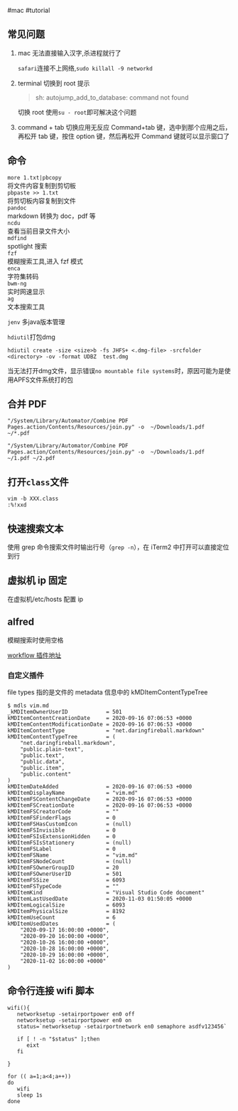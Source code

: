 #mac #tutorial 

## 常见问题

1. mac 无法直接输入汉字,杀进程就行了

   `safari`连接不上网络,`sudo killall -9 networkd`

2. terminal 切换到 root 提示

   > sh: autojump_add_to_database: command not found

   切换 root 使用`su - root`即可解决这个问题

3. command + tab 切换应用无反应
   Command+tab 键，选中到那个应用之后，再松开 tab 键，按住 option 键，然后再松开 Command 键就可以显示窗口了

## 命令

`more 1.txt|pbcopy`  
将文件内容复制到剪切板  
`pbpaste >> 1.txt`  
将剪切板内容复制到文件  
`pandoc`  
markdown 转换为 doc，pdf 等  
`ncdu`  
查看当前目录文件大小  
`mdfind`  
spotlight 搜索  
`fzf`  
模糊搜索工具,进入 fzf 模式  
`enca`  
字符集转码  
`bwm-ng`  
实时网速显示  
`ag`  
文本搜索工具

`jenv`
多java版本管理


`hdiutil`打包dmg


```shell
hdiutil create -size <size>b -fs JHFS+ <.dmg-file> -srcfolder <directory> -ov -format UDBZ  test.dmg
```


当无法打开dmg文件，显示错误`no mountable file systems`时，原因可能为是使用APFS文件系统打的包

## 合并 PDF

```shell
"/System/Library/Automator/Combine PDF Pages.action/Contents/Resources/join.py" -o  ~/Downloads/1.pdf    ~/*.pdf

"/System/Library/Automator/Combine PDF Pages.action/Contents/Resources/join.py" -o  ~/Downloads/1.pdf    ~/1.pdf ~/2.pdf

```

## 打开`class`文件

```shell
vim -b XXX.class
:%!xxd
```

## 快速搜索文本

使用 grep 命令搜索文件时输出行号（`grep -n`），在 iTerm2 中打开可以直接定位到行

## 虚拟机 ip 固定

在虚拟机/etc/hosts 配置 ip

## alfred

模糊搜索时使用空格

[workflow 插件地址](http://alfredworkflow.com/)

### 自定义插件

file types 指的是文件的 metadata 信息中的 kMDItemContentTypeTree

```shell
$ mdls vim.md
_kMDItemOwnerUserID            = 501
kMDItemContentCreationDate     = 2020-09-16 07:06:53 +0000
kMDItemContentModificationDate = 2020-09-16 07:06:53 +0000
kMDItemContentType             = "net.daringfireball.markdown"
kMDItemContentTypeTree         = (
    "net.daringfireball.markdown",
    "public.plain-text",
    "public.text",
    "public.data",
    "public.item",
    "public.content"
)
kMDItemDateAdded               = 2020-09-16 07:06:53 +0000
kMDItemDisplayName             = "vim.md"
kMDItemFSContentChangeDate     = 2020-09-16 07:06:53 +0000
kMDItemFSCreationDate          = 2020-09-16 07:06:53 +0000
kMDItemFSCreatorCode           = ""
kMDItemFSFinderFlags           = 0
kMDItemFSHasCustomIcon         = (null)
kMDItemFSInvisible             = 0
kMDItemFSIsExtensionHidden     = 0
kMDItemFSIsStationery          = (null)
kMDItemFSLabel                 = 0
kMDItemFSName                  = "vim.md"
kMDItemFSNodeCount             = (null)
kMDItemFSOwnerGroupID          = 20
kMDItemFSOwnerUserID           = 501
kMDItemFSSize                  = 6093
kMDItemFSTypeCode              = ""
kMDItemKind                    = "Visual Studio Code document"
kMDItemLastUsedDate            = 2020-11-03 01:50:05 +0000
kMDItemLogicalSize             = 6093
kMDItemPhysicalSize            = 8192
kMDItemUseCount                = 6
kMDItemUsedDates               = (
    "2020-09-17 16:00:00 +0000",
    "2020-09-20 16:00:00 +0000",
    "2020-10-26 16:00:00 +0000",
    "2020-10-28 16:00:00 +0000",
    "2020-10-29 16:00:00 +0000",
    "2020-11-02 16:00:00 +0000"
)

```

## 命令行连接 wifi 脚本

```shell
wifi(){
   networksetup -setairportpower en0 off
   networksetup -setairportpower en0 on
   status=`networksetup -setairportnetwork en0 semaphore asdfv123456`

   if [ ! -n "$status" ];then
      eixt
   fi

}

for (( a=1;a<4;a++))
do
   wifi
   sleep 1s
done
```
